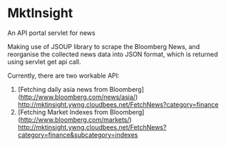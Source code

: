 MktInsight
==========

An API portal servlet for news 

Making use of JSOUP library to scrape the Bloomberg News, and reorganise the collected news data into JSON format, which is returned using servlet get api call.

Currently, there are two workable API:<br />
1) [Fetching daily asia news from Bloomberg] (http://www.bloomberg.com/news/asia/)<br />
http://mktinsight.ywng.cloudbees.net/FetchNews?category=finance<br />
2) [Fetching Market Indexes from Bloomberg] (http://www.bloomberg.com/markets/)<br />
http://mktinsight.ywng.cloudbees.net/FetchNews?category=finance&subcategory=indexes
